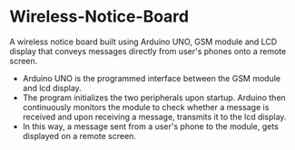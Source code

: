 # Wireless-Notice-Board
A wireless notice board built using Arduino UNO, GSM module and LCD display that conveys messages directly from user's phones onto a remote screen.  

* Arduino UNO is the programmed interface between the GSM module and lcd display.  
* The program initializes the two peripherals upon startup. Arduino then continuously monitors the module to check whether a message is received and upon receiving a message, transmits it to the lcd display.   
* In this way, a message sent from a user's phone to the module, gets displayed on a remote screen.
